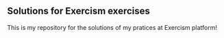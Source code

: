 ## Solutions for Exercism exercises

This is my repository for the solutions of my pratices at Exercism platform!